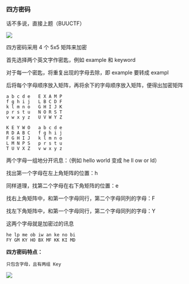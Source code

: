 ### 四方密码

话不多说，直接上题（BUUCTF）

![](https://pic1.imgdb.cn/item/678636add0e0a243d4f43190.jpg)

四方密码采用 4 个 5x5 矩阵来加密

首先选择两个英文字作密匙，例如 example 和 keyword

对于每一个密匙，将重复出现的字母去除，即 example 要转成 exampl

后将每个字母顺序放入矩阵，再将余下的字母顺序放入矩阵，便得出加密矩阵

```
a b c d e   E X A M P
f g h i j   L B C D F
k l m n o   G H I J K
p r s t u   N O R S T
v w x y z   U V W Y Z
 
K E Y W O   a b c d e
R D A B C   f g h i j
F G H I J   k l m n o
L M N P S   p r s t u
T U V X Z   v w x y z
```

两个字母一组地分开讯息：（例如 hello world 变成 he ll ow or ld）

找出第一个字母在左上角矩阵的位置：h

同样道理，找第二个字母在右下角矩阵的位置：e

找右上角矩阵中，和第一个字母同行，第二个字母同列的字母：F

找左下角矩阵中，和第一个字母同行，第二个字母同列的字母：Y

这两个字母就是加密过的讯息

```
he lp me ob iw an ke no bi
FY GM KY HO BX MF KK KI MD
```

**四方密码特点：**

```
只包含字母，且有两组 Key
```

![](https://pic1.imgdb.cn/item/67863ab1d0e0a243d4f432d6.jpg)